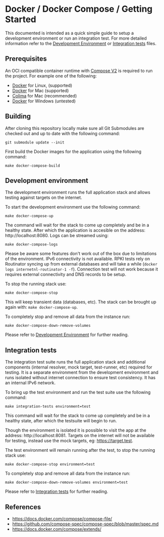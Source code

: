 # Docker / Docker Compose / Getting Started

This documented is intended as a quick simple guide to setup a development environment or run an integration test. For more detailed information refer to the [Development Environment](documentation/Docker-development-environment.md) or [Integration tests](documentation/Docker-integration-tests.md) files.

## Prerequisites

An OCI compatible container runtime with [Compose V2](https://docs.docker.com/compose/compose-file/compose-file-v2/) is required to run the project. For example one of the following:

- [Docker](https://docs.docker.com/get-docker/) for Linux, (supported)
- [Docker](https://docs.docker.com/get-docker/) for Mac (supported)
- [Colima](https://github.com/abiosoft/colima) for Mac (recommended)
- [Docker](https://docs.docker.com/get-docker/) for Windows (untested)

## Building

After cloning this repository locally make sure all Git Submodules are checked out and up to date with the following command:

    git submodule update --init

First build the Docker images for the application using the following command:

    make docker-compose-build

## Development environment

The development environment runs the full application stack and allows testing against targets on the internet.

To start the development environment use the following command:

    make docker-compose-up

The command will wait for the stack to come up completely and be in a healthy state. After which the application is accesible on the address: http://localhost:8080. Logs can be streamed using:

    make docker-compose-logs

Please be aware some features don't work out of the box due to limitations of the environment. IPv6 connectivity is not available. RPKI tests rely on Routinator syncing up from external databases and will take a while (`docker logs internetnl-routinator-1 -f`). Connection test will not work because it requires external connectivity and DNS records to be setup.

To stop the running stack use:

    make docker-compose-stop

This will keep transient data (databases, etc). The stack can be brought up again with: `make docker-compose-up`.

To completely stop and remove all data from the instance run:

    make docker-compose-down-remove-volumes

Please refer to [Development Environment](documentation/Docker-development-environment.md) for further reading.

## Integration tests

The integration test suite runs the full application stack and additional components (internal resolver, mock target, test-runner, etc) required for testing. It is a separate environment from the development environment and runs isolated without internet connection to ensure test consistency. It has an internal IPv6 network.

To bring up the test environment and run the test suite use the following command:

    make integration-tests environment=test

This command will wait for the stack to come up completely and be in a healthy state, after which the testsuite will begin to run.

Though the environment is isolated it is possible to visit the app at the address: http://localhost:8081. Targets on the internet will not be available for testing, instead use the mock targets, eg: https://target.test.

The test environment will remain running after the test, to stop the running stack use:

    make docker-compose-stop environment=test

To completely stop and remove all data from the instance run:

    make docker-compose-down-remove-volumes environment=test

Please refer to [Integration tests](documentation/Docker-integration-tests.md) for further reading.

## References

- https://docs.docker.com/compose/compose-file/
- https://github.com/compose-spec/compose-spec/blob/master/spec.md
- https://docs.docker.com/compose/extends/